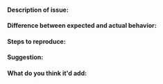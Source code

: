 <!--
	For the title make sure to put the words, 'Suggestion:' or 'Bug:' before the actual title of your issue, it helps with sorting!
	
	If a specific field doesn't apply, remove it!
	Anything inside tags like these is a comment and will not be displayed in the final issue.
	Be careful not to write inside them!
	Joke or spammed issues can and will result in punishment.
	
	PUT YOUR ANSWERS ON THE BLANK LINES BELOW THE HEADERS 
	(The lines with four #'s) 
	Don't edit them or delete them it's part of the formatting
-->

<!--
	The next three lines are for Bugs, delete these if you aren't making a bug report.
-->
#### Description of issue:



#### Difference between expected and actual behavior:



#### Steps to reproduce:

<!--
	The next two lines are for Suggestions, delete these if you aren't making a suggestion.
-->
#### Suggestion:


#### What do you think it'd add:

